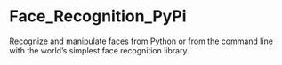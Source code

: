# Face_Recognition_PyPi
 Recognize and manipulate faces from Python or from the command line with the world’s simplest face recognition library.
